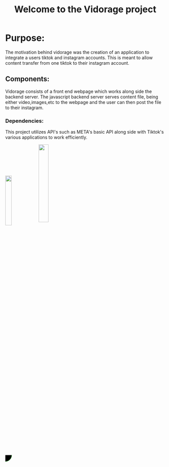 <!DOCTYPE>
<head>
  <link rel="stylesheet" type="text/css" src="readme.css">
</head>
<header>
  <h1>
  Welcome to the Vidorage project
  </h1>
</header>

<div>
  <h1>
    Purpose:
  </h1>
  <p>
    The motivation behind vidorage was the creation of an application to integrate a users tiktok and instagram accounts. This is meant to allow content transfer from one tiktok to their instagram account.
  </p>
</div>

<div>
  <h2>
    Components:
  </h2>
  <p>
    Vidorage consists of a front end webpage which works along side the backend server. The javascript backend server serves content file, being either video,images,etc to the webpage and the user can then post the file to their instagram.
  </p>
</div>
<div>
  <h3>
    Dependencies:
  </h3>
  <p>
    This project utilizes API's such as META's basic API along side with Tiktok's various applications to work efficiently.
  </p>
  <img align='center' height=20% width=20% src='https://sf-static.tiktokcdn.com/obj/eden-sg/uhtyvueh7nulogpoguhm/tiktok-icon2.png'>
  <img height=25% width=25% align='center' src='https://upload.wikimedia.org/wikipedia/commons/thumb/9/95/Instagram_logo_2022.svg/1200px-Instagram_logo_2022.svg.png'>
</div>

<div>
<svg width='100' height='100' xlmns="http://www.w3.org/2000/svg">
<circle r='20' stroke='green' />
</svg>

</div>
